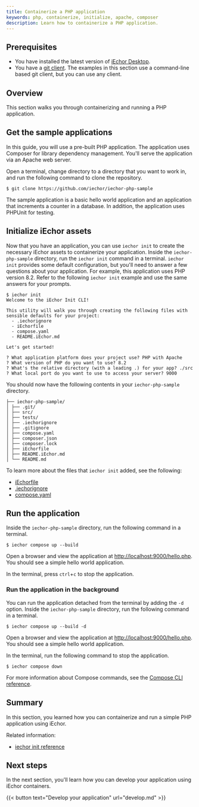 ```yaml
---
title: Containerize a PHP application
keywords: php, containerize, initialize, apache, composer
description: Learn how to containerize a PHP application.
---
```


## Prerequisites

* You have installed the latest version of [iEchor
  Desktop](../../get-iechor.md).
* You have a [git client](https://git-scm.com/downloads). The examples in this
  section use a command-line based git client, but you can use any client.

## Overview

This section walks you through containerizing and running a PHP
application.

## Get the sample applications

In this guide, you will use a pre-built PHP application. The application uses Composer for library dependency management. You'll serve the application via an Apache web server.

Open a terminal, change directory to a directory that you want to work in, and
run the following command to clone the repository.

```console
$ git clone https://github.com/iechor/iechor-php-sample
```

The sample application is a basic hello world application and an application that increments a counter in a database. In addition, the application uses PHPUnit for testing.

## Initialize iEchor assets

Now that you have an application, you can use `iechor init` to create the
necessary iEchor assets to containerize your application. Inside the
`iechor-php-sample` directory, run the `iechor init` command in a terminal.
`iechor init` provides some default configuration, but you'll need to answer a
few questions about your application. For example, this application uses PHP
version 8.2. Refer to the following `iechor init` example and use the same
answers for your prompts.

```console
$ iechor init
Welcome to the iEchor Init CLI!

This utility will walk you through creating the following files with sensible defaults for your project:
  - .iechorignore
  - iEchorfile
  - compose.yaml
  - README.iEchor.md

Let's get started!

? What application platform does your project use? PHP with Apache
? What version of PHP do you want to use? 8.2
? What's the relative directory (with a leading .) for your app? ./src
? What local port do you want to use to access your server? 9000
```

You should now have the following contents in your `iechor-php-sample`
directory.

```text
├── iechor-php-sample/
│ ├── .git/
│ ├── src/
│ ├── tests/
│ ├── .iechorignore
│ ├── .gitignore
│ ├── compose.yaml
│ ├── composer.json
│ ├── composer.lock
│ ├── iEchorfile
│ ├── README.iEchor.md
│ └── README.md
```

To learn more about the files that `iechor init` added, see the following:
 - [iEchorfile](../../reference/iechorfile.md)
 - [.iechorignore](../../reference/iechorfile.md#iechorignore-file)
 - [compose.yaml](../../compose/compose-file/_index.md)

## Run the application

Inside the `iechor-php-sample` directory, run the following command in a
terminal.

```console
$ iechor compose up --build
```

Open a browser and view the application at [http://localhost:9000/hello.php](http://localhost:9000/hello.php). You should see a simple hello world application.

In the terminal, press `ctrl`+`c` to stop the application.

### Run the application in the background

You can run the application detached from the terminal by adding the `-d`
option. Inside the `iechor-php-sample` directory, run the following command
in a terminal.

```console
$ iechor compose up --build -d
```

Open a browser and view the application at [http://localhost:9000/hello.php](http://localhost:9000/hello.php). You should see a simple hello world application.

In the terminal, run the following command to stop the application.

```console
$ iechor compose down
```

For more information about Compose commands, see the [Compose CLI
reference](../../compose/reference/_index.md).

## Summary

In this section, you learned how you can containerize and run a simple PHP
application using iEchor.

Related information:
 - [iechor init reference](../../reference/cli/iechor/init.md)

## Next steps

In the next section, you'll learn how you can develop your application using
iEchor containers.

{{< button text="Develop your application" url="develop.md" >}}